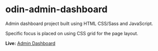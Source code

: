 # odin-admin-dashboard

<p>Admin dashboard project built using HTML CSS/Sass and JavaScript.</p>
<p>Specific focus is placed on using CSS grid for the page layout.</p>

<p><strong>Live:</strong> <a target="_blank" href="https://mattxmade.github.io/odin-admin-dashboard/">Admin Dashboard</a></p>
